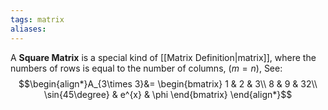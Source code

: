 ```yaml
---
tags: matrix
aliases: 
---
```

A **Square Matrix** is a special kind of [[Matrix Definition|matrix]], where the numbers of rows is equal to the number of columns, $(m = n)$, See:
$$\begin{align*}A_{3\times 3}&= 
\begin{bmatrix}
1 & 2 & 3\\
8 & 9 & 32\\
\sin{45\degree}  & e^{x} & \phi
\end{bmatrix}
\end{align*}$$
